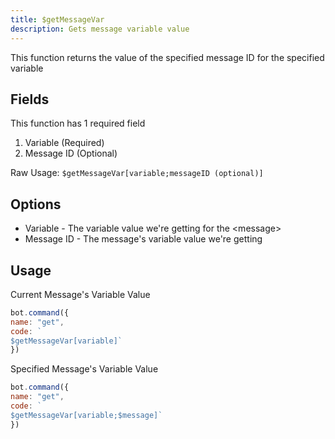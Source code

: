 ```yaml
---
title: $getMessageVar
description: Gets message variable value
---
```


This function returns the value of the specified message ID for the specified variable

## Fields

This function has 1 required field

1. Variable \(Required\)
2. Message ID \(Optional\)

Raw Usage: `$getMessageVar[variable;messageID (optional)]`

## Options

* Variable - The variable value we're getting for the &lt;message&gt;
* Message ID - The message's variable value we're getting

## Usage

Current Message's Variable Value

```javascript
bot.command({
name: "get", 
code: `
$getMessageVar[variable]`
})
```

Specified Message's Variable Value

```javascript
bot.command({
name: "get", 
code: `
$getMessageVar[variable;$message]`
})
```

